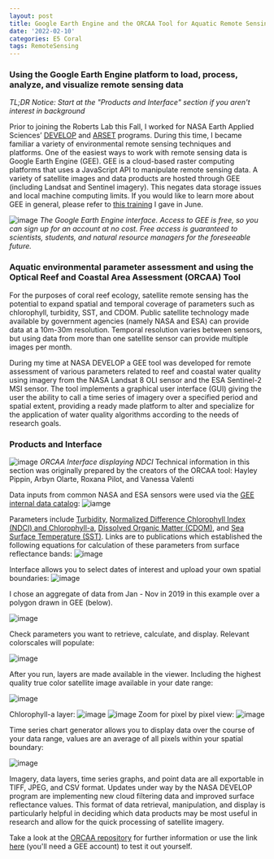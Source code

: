 ```yaml
---
layout: post
title: Google Earth Engine and the ORCAA Tool for Aquatic Remote Sensing of Environmental Parameters
date: '2022-02-10'
categories: E5 Coral
tags: RemoteSensing
---
```


### Using the Google Earth Engine platform to load, process, analyze, and visualize remote sensing data

*TL;DR Notice: Start at the "Products and Interface" section if you aren't interest in background*

Prior to joining the Roberts Lab this Fall, I worked for NASA Earth Applied Sciences’ [DEVELOP]( https://develop.larc.nasa.gov/) and [ARSET]( https://appliedsciences.nasa.gov/what-we-do/capacity-building/arset) programs. During this time, I became familiar a variety of environmental remote sensing techniques and platforms. One of the easiest ways to work with remote sensing data is Google Earth Engine (GEE). GEE is a cloud-based raster computing platforms that uses a JavaScript API to manipulate remote sensing data. A variety of satellite images and data products are hosted through GEE (including Landsat and Sentinel imagery). This negates data storage issues and local machine computing limits. If you would like to learn more about GEE in general, please refer to [this training]( https://appliedsciences.nasa.gov/join-mission/training/english/arset-using-google-earth-engine-land-monitoring-applications) I gave in June.

![image](https://raw.githubusercontent.com/zbengt/zbengt.github.io/master/assets/img/Overall_GEE_Interface.png)
_The Google Earth Engine interface. Access to GEE is free, so you can sign up for an account at no cost. Free access is guaranteed to scientists, students, and natural resource managers for the foreseeable future._

### Aquatic environmental parameter assessment and using the Optical Reef and Coastal Area Assessment (ORCAA) Tool

For the purposes of coral reef ecology, satellite remote sensing has the potential to expand spatial and temporal coverage of parameters such as chlorophyll, turbidity, SST, and CDOM. Public satellite technology made available by government agencies (namely NASA and ESA) can provide data at a 10m-30m resolution. Temporal resolution varies between sensors, but using data from more than one satellite sensor can provide multiple images per month.

During my time at NASA DEVELOP a GEE tool was developed for remote assessment of various parameters related to reef and coastal water quality using imagery from the NASA Landsat 8 OLI sensor and the ESA Sentinel-2 MSI sensor. The tool implements a graphical user interface (GUI) giving the user the ability to call a time series of imagery over a specified period and spatial extent, providing a ready made platform to alter and specialize for the application of water quality algorithms according to the needs of research goals.

### Products and Interface

![image](https://raw.githubusercontent.com/zbengt/zbengt.github.io/master/assets/img/NDCI_LayerDisplayedFor2019Aug.png)
*ORCAA Interface displaying NDCI*
Technical information in this section was originally prepared by the creators of the ORCAA tool: Hayley Pippin, Arbyn Olarte, Roxana Pilot, and Vanessa Valenti

Data inputs from common NASA and ESA sensors were used via the [GEE internal data catalog](https://developers.google.com/earth-engine/datasets):
![iamge](https://raw.githubusercontent.com/zbengt/zbengt.github.io/master/assets/img/ORCAA_RemoteSensingDataInputs.png)

Parameters include [Turbidity](https://doi.org/10.1117/12.830700), [Normalized Difference Chlorophyll Index (NDCI) and Chlorophyll-a](https://doi.org/10.1016/j.rse.2011.10.016), [Dissolved Organic Matter (CDOM)](https://doi.org/10.1117/1.JRS.11.036007), and [Sea Surface Temperature (SST)](https://modis.gsfc.nasa.gov/data/dataprod/mod28.php). Links are to publications which established the following equations for calculation of these parameters from surface reflectance bands:
![image](https://raw.githubusercontent.com/zbengt/zbengt.github.io/cb37cacfbcae39d6bc6e986540f88ea684e604dd/assets/img/ORCAA_ParameterCalculationEquations.png)

Interface allows you to select dates of interest and upload your own spatial boundaries:
![image](https://raw.githubusercontent.com/zbengt/zbengt.github.io/master/assets/img/SetDateParametersGUI.png)

I chose an aggregate of data from Jan - Nov in 2019 in this example over a polygon drawn in GEE (below).

![image](https://raw.githubusercontent.com/zbengt/zbengt.github.io/master/assets/img/MooreaTestAreaPolygon.png)

Check parameters you want to retrieve, calculate, and display. Relevant colorscales will populate:

![image](https://raw.githubusercontent.com/zbengt/zbengt.github.io/master/assets/img/SelectLayer_ColorscaleLegendsGUI.png)

After you run, layers are made available in the viewer. Including the highest quality true color satellite image available in your date range:

![image](https://raw.githubusercontent.com/zbengt/zbengt.github.io/master/assets/img/TrueColorSatelliteLayer.png)

Chlorophyll-a layer:
![image](https://raw.githubusercontent.com/zbengt/zbengt.github.io/master/assets/img/Chlorophyll-a_Layer.png)
![image](https://raw.githubusercontent.com/zbengt/zbengt.github.io/master/assets/img/Chl_Legend.png)
Zoom for pixel by pixel view:
![image](https://raw.githubusercontent.com/zbengt/zbengt.github.io/master/assets/img/Chlorophyll-a_Zoom.png)

Time series chart generator allows you to display data over the course of your data range, values are an average of all pixels within your spatial boundary:

![image](https://raw.githubusercontent.com/zbengt/zbengt.github.io/master/assets/img/TimeSeriesChartGeneratorGUI.png)

Imagery, data layers, time series graphs, and point data are all exportable in TIFF, JPEG, and CSV format. Updates under way by the NASA DEVELOP program are implementing new cloud filtering data and improved surface reflectance values. This format of data retrieval, manipulation, and display is particularly helpful in deciding which data products may be most useful in research and allow for the quick processing of satellite imagery.

Take a look at the [ORCAA repository](https://github.com/NASA-DEVELOP/ORCAA) for further information or use the link [here](https://code.earthengine.google.com/1005c8e1910d3ad104fe8bb2a927af95) (you'll need a GEE account) to test it out yourself. 


